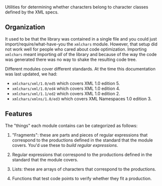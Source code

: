 Utilities for determining whether characters belong to character classes defined
by the XML specs.

## Organization

It used to be that the library was contained in a single file and you could just
import/require/what-have-you the `xmlchars` module. However, that setup did not
work well for people who cared about code optimization. Importing `xmlchars`
meant importing *all* of the library and because of the way the code was
generated there was no way to shake the resulting code tree.

Different modules cover different standards. At the time this documentation was
last updated, we had:

* `xmlchars/xml/1.0/ed5` which covers XML 1.0 edition 5.
* `xmlchars/xml/1.0/ed4` which covers XML 1.0 edition 4.
* `xmlchars/xml/1.1/ed2` which covers XML 1.0 edition 2.
* `xmlchars/xmlns/1.0/ed3` which covers XML Namespaces 1.0 edition 3.

## Features

The "things" each module contains can be categorized as follows:

1. "Fragments": these are parts and pieces of regular expressions that
   correspond to the productions defined in the standard that the module
   covers. You'd use these to *build regular expressions*.

2. Regular expressions that correspond to the productions defined in the
   standard that the module covers.

3. Lists: these are arrays of characters that correspond to the productions.

4. Functions that test code points to verify whether they fit a production.

